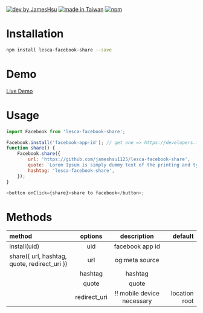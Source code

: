 [![dev by JamesHsu](https://img.shields.io/badge/Dev%20by-Jameshsu1125-green)](https://github.com/jameshsu1125/) [![made in Taiwan](https://img.shields.io/badge/Made%20in-Taiwan-orange)](https://github.com/jameshsu1125/) [![npm](https://img.shields.io/badge/npm-Jameshsu1125-red)](https://www.npmjs.com/~jameshsu1125)

# Installation

```sh
npm install lesca-facebook-share --save
```

# Demo

[Live Demo](https://jameshsu1125.github.io/lesca-facebook-share/)

# Usage

```javascript
import Facebook from 'lesca-facebook-share';

Facebook.install('facebook-app-id'); // get one => https://developers.facebook.com/apps/
function share() {
	Facebook.share({
		url: 'https://github.com/jameshsu1125/lesca-facebook-share',
		quote: `Lorem Ipsum is simply dummy text of the printing and typesetting industry. Lorem Ipsum has been the industry's standard dummy text ever since the 1500s, when an unknown printer took a galley of type and scrambled it to make a type specimen book. It has survived not only five centuries, but also the leap into electronic typesetting, remaining essentially unchanged. It was popularised in the 1960s with the release of Letraset sheets containing Lorem Ipsum passages, and more recently with desktop publishing software like Aldus PageMaker including versions of Lorem Ipsum.`,
		hashtag: 'lesca-facebook-share',
	});
}

<button onClick={share}>share to facebook</button>;
```

# Methods

| method                                       |   options    |        description         |       default |
| :------------------------------------------- | :----------: | :------------------------: | ------------: |
| install(uid)                                 |     uid      |      facebook app id       |               |
| share({ url, hashtag, quote, redirect_uri }) |     url      |       og:meta source       |               |
|                                              |   hashtag    |          hashtag           |               |
|                                              |    quote     |           quote            |               |
|                                              | redirect_uri | !! mobile device necessary | location root |
